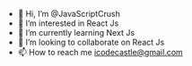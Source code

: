 - 👋 Hi, I’m @JavaScriptCrush
- 👀 I’m interested in React Js
- 🌱 I’m currently learning Next Js
- 💞️ I’m looking to collaborate on React Js
- 📫 How to reach me icodecastle@gmail.com

<!---
JavaScriptCrush/JavaScriptCrush is a ✨ special ✨ repository because its `README.md` (this file) appears on your GitHub profile.
You can click the Preview link to take a look at your changes.
--->
